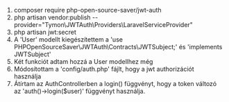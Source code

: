 1. composer require php-open-source-saver/jwt-auth
2. php artisan vendor:publish --provider="Tymon\JWTAuth\Providers\LaravelServiceProvider"
3. php artisan jwt:secret
4. A 'User' modellt kiegészítettem a 'use PHPOpenSourceSaver\JWTAuth\Contracts\JWTSubject;' és 'implements JWTSubject'
5. Két funkciót adtam hozzá a User modellhez még
6. Módosítottam a 'config/auth.php' fájlt, hogy a jwt authorizációt használja
7. Átírtam az AuthControllerben a login() függvényt, hogy a token változó az 'auth()->login($user)' függvényt használja.
